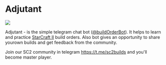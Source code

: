 
# Adjutant

![](https://steamuserimages-a.akamaihd.net/ugc/701785892303459395/E095CD115F057B275BE8E53DBE470796F52A9271/)

Adjutant - is the simple telegram chat bot ([@buildOrderBot](https://t.me/buildOrderBot)).
It helps to learn and practice [StarCraft II](https://starcraft2.com/en-us/) build orders.
Also bot gives an opportunity to share yourown builds and get feedback from the community.

Join our SC2 community in telegram https://t.me/sc2builds and you'll become master player.
